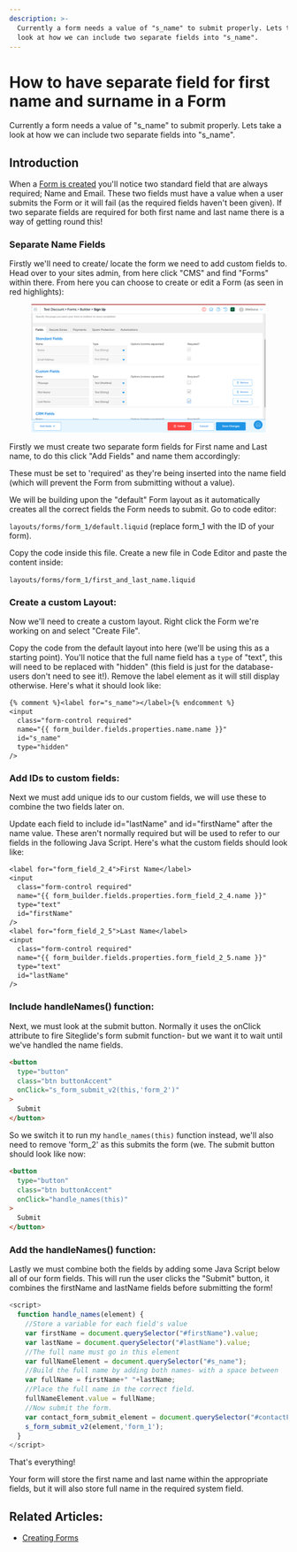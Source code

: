 ```yaml
---
description: >-
  Currently a form needs a value of "s_name" to submit properly. Lets take a
  look at how we can include two separate fields into "s_name".
---
```


# How to have separate field for first name and surname in a Form

Currently a form needs a value of "s\_name" to submit properly. Lets take a look at how we can include two separate fields into "s\_name".

## Introduction

When a [Form is created](https://help.siteglide.com/article/99-forms-getting-started) you'll notice two standard field that are always required; Name and Email. These two fields must have a value when a user submits the Form or it will fail (as the required fields haven't been given). If two separate fields are required for both first name and last name there is a way of getting round this!

### Separate Name Fields

Firstly we'll need to create/ locate the form we need to add custom fields to. Head over to your sites admin, from here click "CMS" and find "Forms" within there. From here you can choose to create or edit a Form (as seen in red highlights):

<figure><img src="../../.gitbook/assets/Screenshot 2024-03-26 153411.png" alt=""><figcaption></figcaption></figure>

Firstly we must create two separate form fields for First name and Last name, to do this click "Add Fields" and name them accordingly:

These must be set to 'required' as they're being inserted into the name field (which will prevent the Form from submitting without a value).

We will be building upon the "default" Form layout as it automatically creates all the correct fields the Form needs to submit. Go to code editor:

`layouts/forms/form_1/default.liquid` (replace form\_1 with the ID of your form).

Copy the code inside this file. Create a new file in Code Editor and paste the content inside:

`layouts/forms/form_1/first_and_last_name.liquid`

### Create a custom Layout:

Now we'll need to create a custom layout. Right click the Form we're working on and select "Create File".

Copy the code from the default layout into here (we'll be using this as a starting point). You'll notice that the full name field has a `type` of "text", this will need to be replaced with "hidden" (this field is just for the database- users don't need to see it!). Remove the label element as it will still display otherwise. Here's what it should look like:

```liquid
{% comment %}<label for="s_name"></label>{% endcomment %}
<input
  class="form-control required"
  name="{{ form_builder.fields.properties.name.name }}"
  id="s_name"
  type="hidden"
/>
```

### Add IDs to custom fields:

Next we must add unique ids to our custom fields, we will use these to combine the two fields later on.

Update each field to include id="lastName" and id="firstName" after the name value. These aren't normally required but will be used to refer to our fields in the following Java Script. Here's what the custom fields should look like:

```liquid
<label for="form_field_2_4">First Name</label>
<input
  class="form-control required"
  name="{{ form_builder.fields.properties.form_field_2_4.name }}"
  type="text"
  id="firstName"
/>
<label for="form_field_2_5">Last Name</label>
<input
  class="form-control required"
  name="{{ form_builder.fields.properties.form_field_2_5.name }}"
  type="text"
  id="lastName"
/>
```

### Include handleNames() function:

Next, we must look at the submit button. Normally it uses the onClick attribute to fire Siteglide's form submit function- but we want it to wait until we've handled the name fields.&#x20;

```html
<button
  type="button"
  class="btn buttonAccent"
  onClick="s_form_submit_v2(this,'form_2')"
>
  Submit
</button>
```

So we switch it to run my `handle_names(this)` function instead, we'll also need to remove 'form\_2' as this submits the form (we. The submit button should look like now:

```html
<button
  type="button" 
  class="btn buttonAccent" 
  onClick="handle_names(this)"
>
  Submit
</button>
```

### Add the handleNames() function:

Lastly we must combine both the fields by adding some Java Script below all of our form fields. This will run the user clicks the "Submit" button, it combines the firstName and lastName fields before submitting the form!

```javascript
<script>
  function handle_names(element) {
    //Store a variable for each field's value
    var firstName = document.querySelector("#firstName").value;
    var lastName = document.querySelector("#lastName").value;
    //The full name must go in this element
    var fullNameElement = document.querySelector("#s_name");
    //Build the full name by adding both names- with a space between
    var fullName = firstName+" "+lastName;
    //Place the full name in the correct field.
    fullNameElement.value = fullName;
    //Now submit the form.
    var contact_form_submit_element = document.querySelector("#contactFormSubmit");
    s_form_submit_v2(element,'form_1');
  }
</script>
```

That's everything!&#x20;

Your form will store the first name and last name within the appropriate fields, but it will also store full name in the required system field.&#x20;

## Related Articles:&#x20;

* [Creating Forms](https://help.siteglide.com/article/99-forms-getting-started#2-creating-and-editing-forms)
